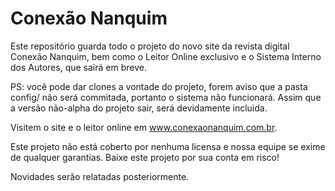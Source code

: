 Conexão Nanquim
==============

Este repositório guarda todo o projeto do novo site da revista digital Conexão
Nanquim, bem como o Leitor Online exclusivo e o Sistema Interno dos Autores,
que sairá em breve.

PS: você pode dar clones a vontade do projeto, forem aviso que a pasta config/
não será commitada, portanto o sistema não funcionará. Assim que a versão não-alpha
do projeto sair, será devidamente incluida.

Visitem o site e o leitor online em www.conexaonanquim.com.br.

Este projeto não está coberto por nenhuma licensa e nossa equipe se exime de
qualquer garantias. Baixe este projeto por sua conta em risco!

Novidades serão relatadas posteriormente.